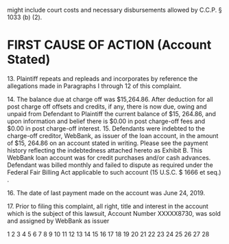 might include court costs and necessary disbursements allowed by
C.C.P. § 1033 (b) (2).


# FIRST CAUSE OF ACTION (Account Stated)

13\. Plaintiff repeats and repleads and incorporates by
reference the allegations made in Paragraphs I through 12 of this
complaint.

14\. The balance due at charge off was $15,264.86. After
deduction for all post charge off offsets and credits, if any, there
is now due, owing and unpaid from Defendant to Plaintiff the current
balance of $15, 264.86, and upon information and belief there is
$0.00 in post charge-off fees and $0.00 in post charge-off interest.
15\. Defendants were indebted to the charge-off creditor,
WebBank, as issuer of the loan account, in the amount of $15, 264.86
on an account stated in writing. Please see the payment history
reflecting the indebtedness attached hereto as Exhibit B. This
WebBank loan account was for credit purchases and/or cash advances.
Defendant was billed monthly and failed to dispute as required under
the Federal Fair Billing Act applicable to such account (15 U.S.C. $
1666 et seq.) .

16\. The date of last payment made on the account was June 24,
2019\.

17\. Prior to filing this complaint, all right, title and
interest in the account which is the subject of this lawsuit,
Account Number XXXXX8730, was sold and assigned by WebBank as issuer

<!-- PageNumber="4" -->
<!-- PageFooter="Complaint" -->

1
2
3
4
5
6
7
8
9
10
11
12
13
14
15
16
17
18
19
20
21
22
23
24
25
26
27
28

<!-- PageBreak -->

